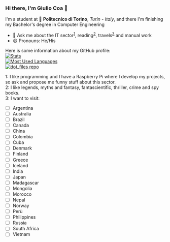 ### Hi there, I'm Giulio Coa 👋

I'm a student at 🏫 **Politecnico di Torino**, *Turin - Italy*, and there I'm finishing my Bachelor's degree in Computer Engineering
* 💬 Ask me about the IT sector<sup>[1](#IT)</sup>, reading<sup>[2](#genres)</sup>, travels<sup>[3](#places)</sup> and manual work
* 😄 Pronouns: He/His

Here is some information about my GitHub profile:  
[![Stats](https://github-readme-stats.vercel.app/api?username=giulio-coa&hide=stars&count_private=true&include_all_commits=true&custom_title=Stats&show_icons=true&theme=react&hide_border=true)](https://github.com/giulio-coa)  
[![Most Used Languages](https://github-readme-stats.vercel.app/api/top-langs/?username=giulio-coa&layout=compact&langs_count=10&theme=react&hide_border=true)](https://github.com/giulio-coa)  
[![dot_files repo](https://github-readme-stats.vercel.app/api/pin/?username=giulio-coa&repo=dot_files&show_owner=true&theme=react&hide_border=true)](https://github.com/giulio-coa/dot_files)

<a name="IT">1</a>: I like programming and I have a Raspberry Pi where I develop my projects, so ask and propose me funny stuff about this sector.  
<a name="genres">2</a>: I like legends, myths and fantasy, fantascientific, thriller, crime and spy books.  
<a name="places">3</a>: I want to visit:
- [ ] Argentina
- [ ] Australia
- [ ] Brazil
- [ ] Canada
- [ ] China
- [ ] Colombia
- [ ] Cuba
- [ ] Denmark
- [ ] Finland
- [ ] Greece
- [ ] Iceland
- [ ] India
- [ ] Japan
- [ ] Madagascar
- [ ] Mongolia
- [ ] Morocco
- [ ] Nepal
- [ ] Norway
- [ ] Perù
- [ ] Philippines
- [ ] Russia
- [ ] South Africa
- [ ] Vietnam
